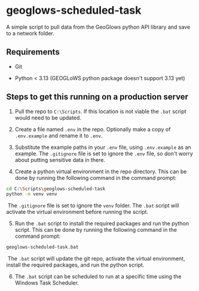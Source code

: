 # geoglows-scheduled-task
A simple script to pull data from the GeoGlows python API library and save to a network folder. 

## Requirements

* Git

* Python < 3.13 (GEOGLoWS python package doesn't support 3.13 yet)

## Steps to get this running on a production server

1. Pull the repo to `C:\Scripts`. If this location is not viable the `.bat` script would need to be updated.

2. Create a file named `.env` in the repo. Optionally make a copy of `.env.example` and rename it to `.env`.

3. Substitute the example paths in your `.env` file, using `.env.example` as an example. The `.gitignore` file is set to ignore the `.env` file, so don't worry about putting sensitive data in there.

4. Create a python virtual environment in the repo directory. This can be done by running the following command in the command prompt:
```bash
cd C:\Scripts\geoglows-scheduled-task
python -m venv venv
```
&nbsp;The `.gitignore` file is set to ignore the `venv` folder. The `.bat` script will activate the virtual environment before running the script.

5. Run the `.bat` script to install the required packages and run the python script. This can be done by running the following command in the command prompt:
```bash
geoglows-scheduled-task.bat
```
&nbsp;The `.bat` script will update the git repo, activate the virtual environment, install the required packages, and run the python script.

6. The `.bat` script can be scheduled to run at a specific time using the Windows Task Scheduler.
